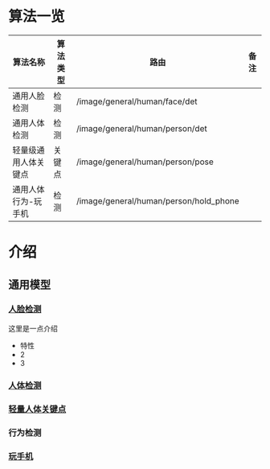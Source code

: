 # 算法一览
| 算法名称               | 算法类型   | 路由                              | 备注                         |
|-----------------------|------------|----------------------------------|------------------------------|
| 通用人脸检测           | 检测       | /image/general/human/face/det    |                              |
| 通用人体检测           | 检测       | /image/general/human/person/det  |                              |
| 轻量级通用人体关键点   | 关键点     | /image/general/human/person/pose |                              |
| 通用人体行为-玩手机   | 检测       | /image/general/human/person/hold_phone |                          |



# 介绍
## 通用模型
### [人脸检测](api/general/human/face/det)
这里是一点介绍
- 特性
- 2
- 3
### [人体检测](api/general/human/person/det)
### [轻量人体关键点](api/general/human/person/pose)
### 行为检测
### [玩手机](api/general/human/person/hold_phone)
